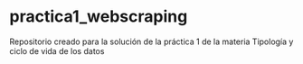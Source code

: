 # practica1_webscraping
Repositorio creado para la solución de la práctica 1 de la materia Tipología y ciclo de vida de los datos
